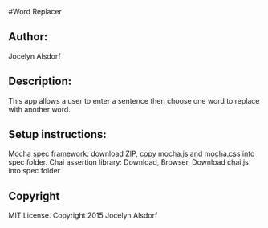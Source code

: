 #Word Replacer
<h2>Author:</h2>
Jocelyn Alsdorf

<h2>Description:</h2>
This app allows a user to enter a sentence then choose one word to replace with another word.

<h2>Setup instructions:</h2>
Mocha spec framework: download ZIP, copy mocha.js and mocha.css into spec folder. Chai assertion library: Download, Browser, Download chai.js into spec folder

<h2>Copyright</h2>
 MIT License. Copyright 2015  Jocelyn Alsdorf
